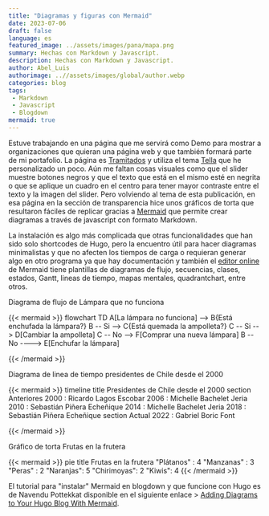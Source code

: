 ```yaml
---
title: "Diagramas y figuras con Mermaid"
date: 2023-07-06
draft: false
language: es
featured_image: ../assets/images/pana/mapa.png
summary: Hechas con Markdown y Javascript.
description: Hechas con Markdown y Javascript.
author: Abel_Luis
authorimage: ..//assets/images/global/author.webp
categories: blog
tags: 
 - Markdown
 - Javascript
 - Blogdown
mermaid: true
---
```


Estuve trabajando en una página que me servirá como Demo para mostrar a organizaciones que quieran una página web y que también formará parte de mi portafolio. La página es [Tramitados](https://tramitados.netlify.app/) y utiliza el tema [Tella](https://github.com/opera7133/tella) que he personalizado un poco. Aún me faltan cosas visuales como que el slider muestre botones negros y que el texto que está en el mismo esté en negrita o que se aplique un cuadro en el centro para tener mayor contraste entre el texto y la imagen del slider. Pero volviendo al tema de esta publicación, en esa página en la sección de transparencia hice unos gráficos de torta que resultaron fáciles de replicar gracias a [Mermaid](https://mermaid.js.org/) que permite crear diagramas a través de javascript con formato Markdown.

La instalación es algo más complicada que otras funcionalidades que han sido solo shortcodes de Hugo, pero la encuentro útil para hacer diagramas minimalistas y que no afecten los tiempos de carga o requieran generar algo en otro programa ya que hay documentación y también el [editor online](https://mermaid.live/) de Mermaid tiene plantillas de diagramas de flujo, secuencias, clases, estados, Gantt, lineas de tiempo, mapas mentales, quadrantchart, entre otros.

Diagrama de flujo de Lámpara que no funciona

{{< mermaid >}}
flowchart TD
    A[La lámpara no funciona] --> B{Está enchufada la lámpara?}
    B -- Si --> C{Está quemada la ampolleta?}
    C -- Si --> D[Cambiar la ampolleta]
    C -- No --> F[Comprar una nueva lámpara]
    B -- No ----> E[Enchufar la lámpara]
    
{{< /mermaid >}}

Diagrama de linea de tiempo presidentes de Chile desde el 2000

{{< mermaid >}}
timeline
title Presidentes de Chile desde el 2000
section Anteriores
    2000 : Ricardo Lagos Escobar
    2006 : Michelle Bachelet Jeria
    2010 : Sebastián Piñera Echeñique
    2014 : Michelle Bachelet Jeria
    2018 : Sebastián Piñera Echeñique
section Actual
    2022 : Gabriel Boric Font
    
{{< /mermaid >}}

Gráfico de torta Frutas en la frutera

{{< mermaid >}}
pie title Frutas en la frutera
    "Plátanos" : 4
    "Manzanas" : 3
    "Peras" : 2
    "Naranjas": 5
    "Chirimoyas": 2
    "Kiwis": 4
{{< /mermaid >}}

El tutorial para "instalar" Mermaid en blogdown y que funcione con Hugo es de Navendu Pottekkat disponible en el siguiente enlace \> [Adding Diagrams to Your Hugo Blog With Mermaid](https://navendu.me/posts/adding-diagrams-to-your-hugo-blog-with-mermaid/).
